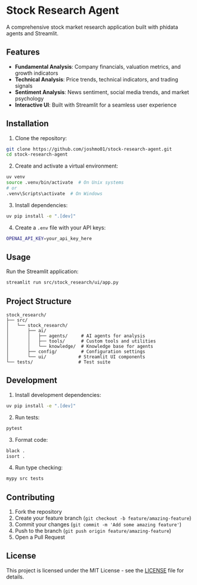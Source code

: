 # Stock Research Agent

A comprehensive stock market research application built with phidata agents and Streamlit.

## Features

- **Fundamental Analysis**: Company financials, valuation metrics, and growth indicators
- **Technical Analysis**: Price trends, technical indicators, and trading signals
- **Sentiment Analysis**: News sentiment, social media trends, and market psychology
- **Interactive UI**: Built with Streamlit for a seamless user experience

## Installation

1. Clone the repository:
```bash
git clone https://github.com/joshmo01/stock-research-agent.git
cd stock-research-agent
```

2. Create and activate a virtual environment:
```bash
uv venv
source .venv/bin/activate  # On Unix systems
# or
.venv\Scripts\activate  # On Windows
```

3. Install dependencies:
```bash
uv pip install -e ".[dev]"
```

4. Create a `.env` file with your API keys:
```bash
OPENAI_API_KEY=your_api_key_here
```

## Usage

Run the Streamlit application:
```bash
streamlit run src/stock_research/ui/app.py
```

## Project Structure

```
stock_research/
├── src/
│   └── stock_research/
│       ├── ai/
│       │   ├── agents/     # AI agents for analysis
│       │   ├── tools/      # Custom tools and utilities
│       │   └── knowledge/  # Knowledge base for agents
│       ├── config/         # Configuration settings
│       └── ui/            # Streamlit UI components
└── tests/                 # Test suite
```

## Development

1. Install development dependencies:
```bash
uv pip install -e ".[dev]"
```

2. Run tests:
```bash
pytest
```

3. Format code:
```bash
black .
isort .
```

4. Run type checking:
```bash
mypy src tests
```

## Contributing

1. Fork the repository
2. Create your feature branch (`git checkout -b feature/amazing-feature`)
3. Commit your changes (`git commit -m 'Add some amazing feature'`)
4. Push to the branch (`git push origin feature/amazing-feature`)
5. Open a Pull Request

## License

This project is licensed under the MIT License - see the [LICENSE](LICENSE) file for details.